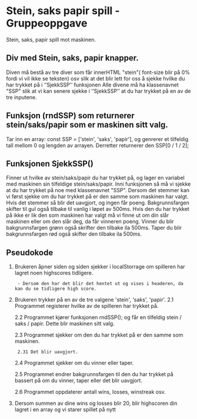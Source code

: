 # Stein, saks papir spill - Gruppeoppgave
Stein, saks, papir spill mot maskinen.

## Div med Stein, saks, papir knapper. 
Diven må bestå av tre diver som får innerHTML "stein"( font-size blir på 0% fordi vi vil ikke se teksten) osv slik at det blir lett for oss å sjekke hvilke du har trykket på i ‘’SjekkSSP’’ funksjonen 
Alle divene må ha klassenavnet "SSP" slik at vi kan senere sjekke i ‘’SjekkSSP’’ at du har trykket på en av de tre inputene. 

## Funksjon (rndSSP) som returnerer stein/saks/papir som er maskinen sitt valg. 
Tar inn en array: const SSP = ['stein', 'saks', 'papir'], og genrerer et tilfeldig tall mellom 0 og lengden av arrayen. Derretter returnerer den SSP[0 / 1 / 2];

## Funksjonen SjekkSSP() 
Finner ut hvilke av stein/saks/papir du har trykket på, og lager en variabel med maskinen sin tilfeldige stein/saks/papir. 
Inni funksjonen så må vi sjekke at du har trykket på noe med klassenavnet "SSP".
Dersom det stemmer kan vi først sjekke om du har trykket på er den samme som maskinen har valgt. Hvis det stemmer så blir det uavgjort, og ingen får poeng. Bakgrunnsfargen skifter til gul også tilbake til vanlig i løpet av 500ms. 
Hvis den du har trykket på ikke er lik den som maskinen har valgt må vi finne ut om din slår maskinen eller om den slår deg, da får vinneren poeng. Vinner du blir bakgrunnsfargen grønn også skrifter den tilbake ila 500ms. Taper du blir bakgrunnsfargen rød også skifter den tilbake ila 500ms. 

## Pseudokode
1. Brukeren åpner siden og siden sjekker i localStorrage om spilleren har lagret noen highscores tidligere. 

        - Dersom den har det blir det hentet ut og vises i headeren, da kan du se tidligere high score. 

2. Brukeren trykker på en av de tre valgene 'stein', 'saks', 'papir'.
    2.1 Programmet registerer hvilke av de spilleren har trykket på.

    2.2 Programmet kjører funksjonen rndSSP(); og får en tilfeldig stein / saks / papir. Dette blir maskinen sitt valg. 

    2.3 Programmet sjekker om den du har trykket på er den samme som maskinen.

        2.31 Det blir uavgjort. 

    2.4 Programmet sjekker om du vinner eller taper. 

    2.5 Programmet endrer bakgrunnsfargen til den du har trykket på bassert på om du vinner, taper eller det blir uavgjort. 

    2.6 Programmet oppdaterer antall wins, losses, winstreak osv. 
    
3. Dersom summen av dine wins og losses blir 20, blir highscoren din lagret i en array og vi starer spillet på nytt